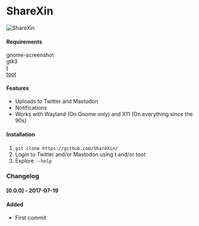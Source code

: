 # ShareXin  

![ShareXin]()

#### Requirements
gnome-screenshot  
gtk3  
[t](https://github.com/sferik/t)  
[toot](https://github.com/ihabunek/toot)  

#### Features
* Uploads to Twitter and Mastodon
* Notifications
* Works with Wayland (On Gnome only) and X11 (On everything since the 90s)

#### Installation
1. `git clone https://github.com/ShareXin/`
2. Login to Twitter and/or Mastodon using t and/or toot
3. Explore `--help`

### Changelog
#### [0.0.0] - 2017-07-19
#### Added
- First commit
